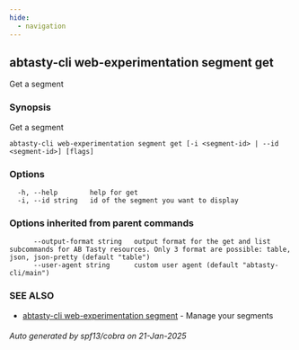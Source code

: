 ```yaml
---
hide:
  - navigation
---
```

## abtasty-cli web-experimentation segment get

Get a segment

### Synopsis

Get a segment

```
abtasty-cli web-experimentation segment get [-i <segment-id> | --id <segment-id>] [flags]
```

### Options

```
  -h, --help        help for get
  -i, --id string   id of the segment you want to display
```

### Options inherited from parent commands

```
      --output-format string   output format for the get and list subcommands for AB Tasty resources. Only 3 format are possible: table, json, json-pretty (default "table")
      --user-agent string      custom user agent (default "abtasty-cli/main")
```

### SEE ALSO

* [abtasty-cli web-experimentation segment](abtasty-cli_web-experimentation_segment.md)	 - Manage your segments

###### Auto generated by spf13/cobra on 21-Jan-2025
